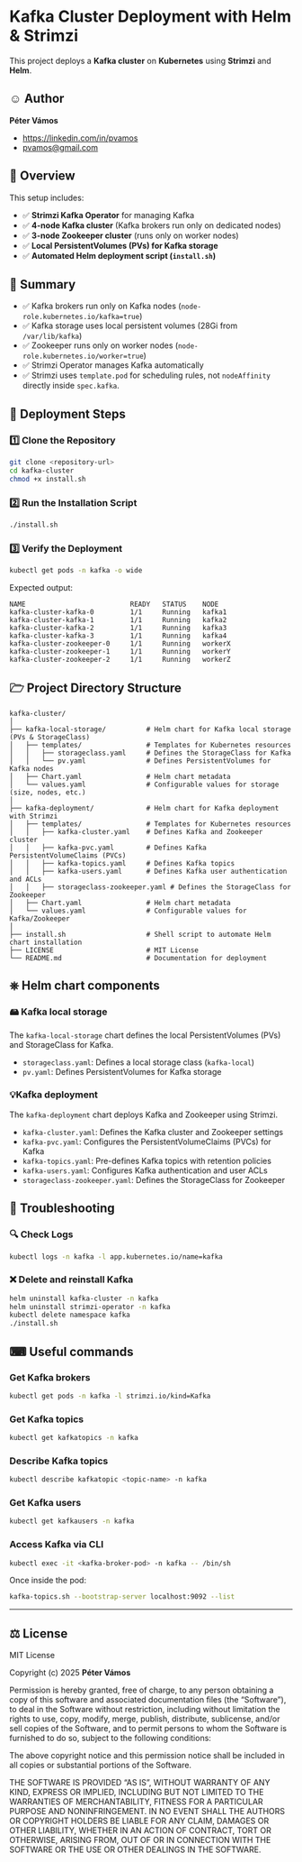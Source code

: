 # Kafka Cluster Deployment with Helm & Strimzi

This project deploys a **Kafka cluster** on **Kubernetes** using **Strimzi** and **Helm**.

## ☺ Author

**Péter Vámos**  
- https://linkedin.com/in/pvamos
- pvamos@gmail.com

## 📜 Overview

This setup includes:
- ✅ **Strimzi Kafka Operator** for managing Kafka
- ✅ **4-node Kafka cluster** (Kafka brokers run only on dedicated nodes)
- ✅ **3-node Zookeeper cluster** (runs only on worker nodes)
- ✅ **Local PersistentVolumes (PVs) for Kafka storage**
- ✅ **Automated Helm deployment script (`install.sh`)**

## 📜 Summary
- ✅ Kafka brokers run only on Kafka nodes (`node-role.kubernetes.io/kafka=true`)
- ✅ Kafka storage uses local persistent volumes (28Gi from `/var/lib/kafka`)
- ✅ Zookeeper runs only on worker nodes (`node-role.kubernetes.io/worker=true`)
- ✅ Strimzi Operator manages Kafka automatically
- ✅ Strimzi uses `template.pod` for scheduling rules, not `nodeAffinity` directly inside `spec.kafka`.

## 🚀 Deployment Steps

### 1️⃣ Clone the Repository
```sh
git clone <repository-url>
cd kafka-cluster
chmod +x install.sh
```

### 2️⃣ Run the Installation Script
```sh
./install.sh
```

### 3️⃣ Verify the Deployment
```sh
kubectl get pods -n kafka -o wide
```

Expected output:
```
NAME                          READY   STATUS    NODE
kafka-cluster-kafka-0         1/1     Running   kafka1
kafka-cluster-kafka-1         1/1     Running   kafka2
kafka-cluster-kafka-2         1/1     Running   kafka3
kafka-cluster-kafka-3         1/1     Running   kafka4
kafka-cluster-zookeeper-0     1/1     Running   workerX
kafka-cluster-zookeeper-1     1/1     Running   workerY
kafka-cluster-zookeeper-2     1/1     Running   workerZ
```

## 🗁 Project Directory Structure
```
kafka-cluster/
│
├── kafka-local-storage/          # Helm chart for Kafka local storage (PVs & StorageClass)
│   ├── templates/                # Templates for Kubernetes resources
│   │   ├── storageclass.yaml     # Defines the StorageClass for Kafka
│   │   └── pv.yaml               # Defines PersistentVolumes for Kafka nodes
│   ├── Chart.yaml                # Helm chart metadata
│   └── values.yaml               # Configurable values for storage (size, nodes, etc.)
│
├── kafka-deployment/             # Helm chart for Kafka deployment with Strimzi
│   ├── templates/                # Templates for Kubernetes resources
│   │   ├── kafka-cluster.yaml    # Defines Kafka and Zookeeper cluster
│   │   ├── kafka-pvc.yaml        # Defines Kafka PersistentVolumeClaims (PVCs)
│   │   ├── kafka-topics.yaml     # Defines Kafka topics
│   │   ├── kafka-users.yaml      # Defines Kafka user authentication and ACLs
│   │   ├── storageclass-zookeeper.yaml # Defines the StorageClass for Zookeeper
│   ├── Chart.yaml                # Helm chart metadata
│   └── values.yaml               # Configurable values for Kafka/Zookeeper
│
├── install.sh                    # Shell script to automate Helm chart installation
├── LICENSE                       # MIT License
└── README.md                     # Documentation for deployment
```

## ⎈ Helm chart components

### 🖴 Kafka local storage
The `kafka-local-storage` chart defines the local PersistentVolumes (PVs) and StorageClass for Kafka. 

- `storageclass.yaml`: Defines a local storage class (`kafka-local`)
- `pv.yaml`: Defines PersistentVolumes for Kafka storage

### 💡Kafka deployment
The `kafka-deployment` chart deploys Kafka and Zookeeper using Strimzi.

- `kafka-cluster.yaml`: Defines the Kafka cluster and Zookeeper settings
- `kafka-pvc.yaml`: Configures the PersistentVolumeClaims (PVCs) for Kafka
- `kafka-topics.yaml`: Pre-defines Kafka topics with retention policies
- `kafka-users.yaml`: Configures Kafka authentication and user ACLs
- `storageclass-zookeeper.yaml`: Defines the StorageClass for Zookeeper

## 📌 Troubleshooting

### 🔍 Check Logs

```sh
kubectl logs -n kafka -l app.kubernetes.io/name=kafka
```

### ❌ Delete and reinstall Kafka
```sh
helm uninstall kafka-cluster -n kafka
helm uninstall strimzi-operator -n kafka
kubectl delete namespace kafka
./install.sh
```

## ⌨ Useful commands

### Get Kafka brokers
```sh
kubectl get pods -n kafka -l strimzi.io/kind=Kafka
```

### Get Kafka topics
```sh
kubectl get kafkatopics -n kafka
```

### Describe Kafka topics
```sh
kubectl describe kafkatopic <topic-name> -n kafka
```

### Get Kafka users
```sh
kubectl get kafkausers -n kafka
```

### Access Kafka via CLI
```sh
kubectl exec -it <kafka-broker-pod> -n kafka -- /bin/sh
```

Once inside the pod:
```sh
kafka-topics.sh --bootstrap-server localhost:9092 --list
```

---

## ⚖ License

MIT License  

Copyright (c) 2025 **Péter Vámos**  

Permission is hereby granted, free of charge, to any person obtaining a copy of this software and associated documentation files (the “Software”), to deal in the Software without restriction, including without limitation the rights to use, copy, modify, merge, publish, distribute, sublicense, and/or sell copies of the Software, and to permit persons to whom the Software is furnished to do so, subject to the following conditions:

The above copyright notice and this permission notice shall be included in all copies or substantial portions of the Software.

THE SOFTWARE IS PROVIDED “AS IS”, WITHOUT WARRANTY OF ANY KIND, EXPRESS OR IMPLIED, INCLUDING BUT NOT LIMITED TO THE WARRANTIES OF MERCHANTABILITY, FITNESS FOR A PARTICULAR PURPOSE AND NONINFRINGEMENT. IN NO EVENT SHALL THE AUTHORS OR COPYRIGHT HOLDERS BE LIABLE FOR ANY CLAIM, DAMAGES OR OTHER LIABILITY, WHETHER IN AN ACTION OF CONTRACT, TORT OR OTHERWISE, ARISING FROM, OUT OF OR IN CONNECTION WITH THE SOFTWARE OR THE USE OR OTHER DEALINGS IN THE SOFTWARE.


